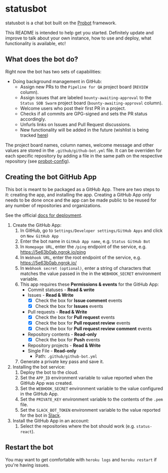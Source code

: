 # statusbot

statusbot is a chat bot built on the [Probot][probot] framework.

This README is intended to help get you started. Definitely update and improve
to talk about your own instance, how to use and deploy, what functionality is
available, etc!

[probot]: https://probot.github.io/docs/deployment/

## What does the bot do?

Right now the bot has two sets of capabilities:

- Doing background management in GitHub:
  - Assign new PRs to the `Pipeline for QA` project board (`REVIEW` column).
  - Assign issues that are labeled `bounty-awaiting-approval` to the `Status SOB Swarm` project board (`bounty-awaiting-approval` column).
  - Welcome users who post their first PR in a project.
  - Checks if all commits are GPG-signed and sets the PR status accordingly.
  - Unfurls links on Issues and Pull Request discussions.
  - New functionality will be added in the future (wishlist is being tracked [here](https://docs.google.com/document/d/19NZEJ453av-owAEBXcIPjavbGKMBFlfVcwsuQ_ORzR4/))

The project board names, column names, welcome message and other values are stored in the `.github/github-bot.yml` file. It can be overriden for each specific repository by adding a file in the same path on the respective repository (see [probot-config](https://github.com/getsentry/probot-config)).

## Creating the bot GitHub App

This bot is meant to be packaged as a GitHub App. There are two steps to it: creating the app, and installing the app. Creating a GitHub App only needs to be done once and the app can be made public to be reused for any number of repositories and organizations.

See the official [docs for deployment](https://probot.github.io/docs/deployment/).

1. Create the GitHub App:
    1. In GitHub, go to `Settings/Developer settings/GitHub Apps` and click on `New GitHub App`
    1. Enter the bot name in `GitHub App name`, e.g. `Status GitHub Bot`
    1. In `Homepage URL`, enter the `/ping` endpoint of the service, e.g. https://5e63b0ab.ngrok.io/ping
    1. In `Webhook URL`, enter the root endpoint of the service, e.g. https://5e63b0ab.ngrok.io/
    1. In `Webhook secret (optional)`, enter a string of characters that matches the value passed in the in the `WEBHOOK_SECRET` environment variable.
    1. This app requires these **Permissions & events** for the GitHub App:
        - Commit statuses - **Read & write**
        - Issues - **Read & Write**
            - [x] Check the box for **Issue comment** events
            - [x] Check the box for **Issues** events
        - Pull requests - **Read & Write**
            - [x] Check the box for **Pull request** events
            - [x] Check the box for **Pull request review** events
            - [x] Check the box for **Pull request review comment** events
        - Repository contents - **Read-only**
            - [x] Check the box for **Push** events
        - Repository projects - **Read & Write**
        - Single File - **Read-only**
            - Path: `.github/github-bot.yml`
    1. Generate a private key pass and save it.
1. Installing the bot service:
    1. Deploy the bot to the cloud.
    1. Set the `APP_ID` environment variable to value reported when the GitHub App was created.
    1. Set the `WEBHOOK_SECRET` environment variable to the value configured in the GitHub App.
    1. Set the `PRIVATE_KEY` environment variable to the contents of the `.pem` file.
    1. Set the `SLACK_BOT_TOKEN` environment variable to the value reported for the bot in [Slack](https://status-im.slack.com/apps/).
1. Install the GitHub App in an account:
    1. Select the repositories where the bot should work (e.g. `status-react`).

## Restart the bot

You may want to get comfortable with `heroku logs` and `heroku restart` if
you're having issues.
